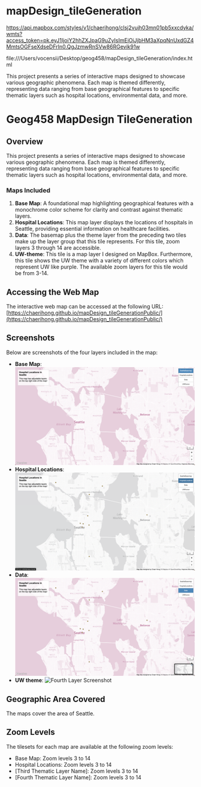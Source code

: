 # mapDesign_tileGeneration

https://api.mapbox.com/styles/v1/chaerihong/clsj2vujh03mn01pb5xxcdyka/wmts?access_token=pk.eyJ1IjoiY2hhZXJpaG9uZyIsImEiOiJjbHM3aXpqNnUxdGZ4MmtsOGFseXdseDFrIn0.QgJzmwRnSVw86RGevik91w

file:///Users/vocensii/Desktop/geog458/mapDesign_tileGeneration/index.html


This project presents a series of interactive maps designed to showcase various geographic phenomena. Each map is themed differently, representing data ranging from base geographical features to specific thematic layers such as hospital locations, environmental data, and more.

# Geog458 MapDesign TileGeneration

## Overview

This project presents a series of interactive maps designed to showcase various geographic phenomena. Each map is themed differently, representing data ranging from base geographical features to specific thematic layers such as hospital locations, environmental data, and more.

### Maps Included

1. **Base Map**: A foundational map highlighting geographical features with a monochrome color scheme for clarity and contrast against thematic layers.
2. **Hospital Locations**: This map layer displays the locations of hospitals in Seattle, providing essential information on healthcare facilities.
3. **Data**: The basemap plus the theme layer from the preceding two tiles make up the layer group that this tile represents. For this tile, zoom layers 3 through 14 are accessible.
4. **UW-theme**: This tile is a map layer I designed on MapBox. Furthermore, this tile shows the UW theme with a variety of different colors which represent UW like purple. The available zoom layers for this tile would be from 3-14.

## Accessing the Web Map

The interactive web map can be accessed at the following URL: [https://chaerihong.github.io/mapDesign_tileGenerationPublic/](https://chaerihong.github.io/mapDesign_tileGenerationPublic/)

## Screenshots

Below are screenshots of the four layers included in the map:

- **Base Map**: ![Base Map Screenshot](img/SeattleBasemap.png)
- **Hospital Locations**: ![Hospital Locations Screenshot](img/HospitalLocations.png)
- **Data**: ![Third Layer Screenshot](img/Data.png)
- **UW theme**: ![Fourth Layer Screenshot](img/UWtheme.png)

## Geographic Area Covered

The maps cover the area of Seattle.

## Zoom Levels

The tilesets for each map are available at the following zoom levels:
- Base Map: Zoom levels 3 to 14
- Hospital Locations: Zoom levels 3 to 14
- [Third Thematic Layer Name]: Zoom levels 3 to 14
- [Fourth Thematic Layer Name]: Zoom levels 3 to 14

